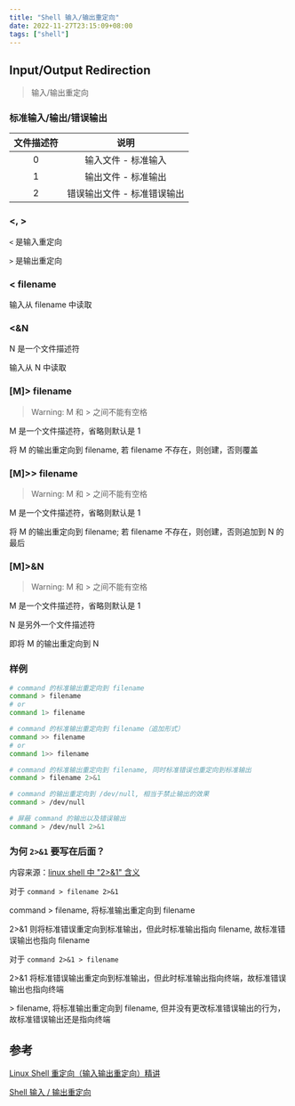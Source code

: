 ```yaml
---
title: "Shell 输入/输出重定向"
date: 2022-11-27T23:15:09+08:00
tags: ["shell"]
---
```


## Input/Output Redirection

> 输入/输出重定向

### 标准输入/输出/错误输出

| 文件描述符 |            说明             |
| :--------: | :-------------------------: |
|     0      |     输入文件 - 标准输入     |
|     1      |     输出文件 - 标准输出     |
|     2      | 错误输出文件 - 标准错误输出 |

### <, \>

`<` 是输入重定向

`>` 是输出重定向

### < filename

输入从 filename 中读取

### <&N

N 是一个文件描述符

输入从 N 中读取

### [M]\> filename

> Warning: M 和 > 之间不能有空格

M 是一个文件描述符，省略则默认是 1

将 M 的输出重定向到 filename, 若 filename 不存在，则创建，否则覆盖

### [M]\>\> filename

> Warning: M 和 > 之间不能有空格

M 是一个文件描述符，省略则默认是 1

将 M 的输出重定向到 filename; 若 filename 不存在，则创建，否则追加到 N 的最后

### [M]\>&N

> Warning: M 和 > 之间不能有空格

M 是一个文件描述符，省略则默认是 1

N 是另外一个文件描述符

即将 M 的输出重定向到 N

### 样例

```sh
# command 的标准输出重定向到 filename
command > filename
# or
command 1> filename

# command 的标准输出重定向到 filename（追加形式）
command >> filename
# or
command 1>> filename

# command 的标准输出重定向到 filename, 同时标准错误也重定向到标准输出
command > filename 2>&1

# command 的输出重定向到 /dev/null, 相当于禁止输出的效果
command > /dev/null

# 屏蔽 command 的输出以及错误输出
command > /dev/null 2>&1
```

### 为何 `2>&1` 要写在后面？

内容来源：[linux shell 中 "2>&1" 含义](https://www.cnblogs.com/caolisong/archive/2007/04/25/726896.html)

对于 `command > filename 2>&1`

command > filename, 将标准输出重定向到 filename

2>&1 则将标准错误重定向到标准输出，但此时标准输出指向 filename, 故标准错误输出也指向 filename

对于 `command 2>&1 > filename`

2>&1 将标准错误输出重定向到标准输出，但此时标准输出指向终端，故标准错误输出也指向终端

\> filename, 将标准输出重定向到 filename, 但并没有更改标准错误输出的行为，故标准错误输出还是指向终端

## 参考

[Linux Shell 重定向（输入输出重定向）精讲](http://c.biancheng.net/view/942.html)

[Shell 输入 / 输出重定向](https://www.runoob.com/linux/linux-shell-io-redirections.html)
